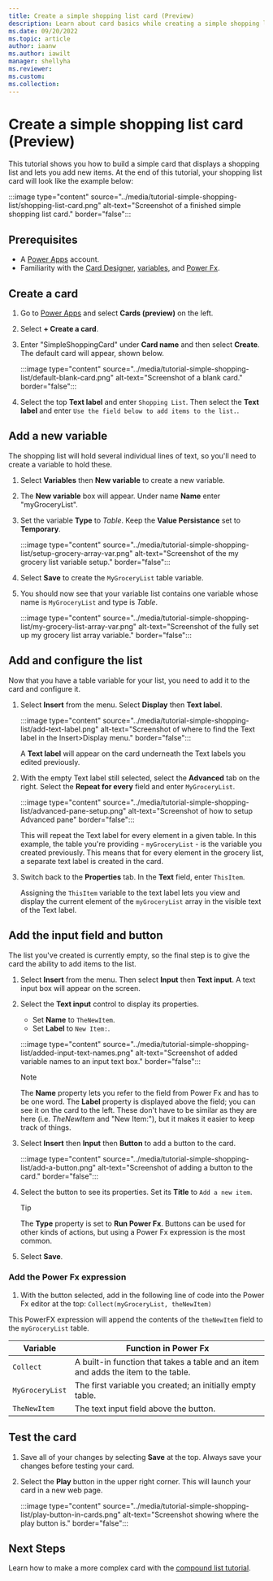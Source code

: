 ```yaml
---
title: Create a simple shopping list card (Preview)
description: Learn about card basics while creating a simple shopping list card.
ms.date: 09/20/2022
ms.topic: article
author: iaanw
ms.author: iawilt
manager: shellyha
ms.reviewer: 
ms.custom: 
ms.collection: 
---
```


# Create a simple shopping list card (Preview)

This tutorial shows you how to build a simple card that displays a shopping list and lets you add new items. At the end of this tutorial, your shopping list card will look like the example below:

:::image type="content" source="../media/tutorial-simple-shopping-list/shopping-list-card.png" alt-text="Screenshot of a finished simple shopping list card." border="false":::

## Prerequisites

- A [Power Apps](https://powerapps.microsoft.com/) account.
- Familiarity with the [Card Designer](../make-a-card/designer-overview.md), [variables](../make-a-card/variables/variables.md), and [Power Fx](../make-a-card/power-fx/intro-to-pfx.md).

## Create a card

1. Go to [Power Apps](https://make.powerapps.com) and select **Cards (preview)** on the left.

1. Select **+ Create a card**.

1. Enter "SimpleShoppingCard" under **Card name** and then select **Create**. The default card will appear, shown below.

   :::image type="content" source="../media/tutorial-simple-shopping-list/default-blank-card.png" alt-text="Screenshot of a blank card." border="false":::

1. Select the top **Text label** and enter `Shopping List`. Then select the **Text label** and enter `Use the field below to add items to the list.`.

## Add a new variable

The shopping list will hold several individual lines of text, so you'll need to create a variable to hold these.

1. Select **Variables** then **New variable** to create a new variable.

1. The **New variable** box will appear. Under name **Name** enter "myGroceryList".

1. Set the variable **Type** to *Table*. Keep the **Value Persistance** set to **Temporary**.

   :::image type="content" source="../media/tutorial-simple-shopping-list/setup-grocery-array-var.png" alt-text="Screenshot of the my grocery list variable setup." border="false":::

1. Select **Save** to create the `MyGroceryList` table variable.

1. You should now see that your variable list contains one variable whose name is `MyGroceryList` and type is *Table*.

   :::image type="content" source="../media/tutorial-simple-shopping-list/my-grocery-list-array-var.png" alt-text="Screenshot of the fully set up my grocery list array variable." border="false":::

## Add and configure the list

Now that you have a table variable for your list, you need to add it to the card and configure it.

1. Select **Insert** from the menu. Select **Display** then **Text label**.

   :::image type="content" source="../media/tutorial-simple-shopping-list/add-text-label.png" alt-text="Screenshot of where to find the Text label in the Insert>Display menu." border="false":::

    A **Text label** will appear on the card underneath the Text labels you edited previously.

1. With the empty Text label still selected, select the **Advanced** tab on the right. Select the **Repeat for every** field and enter `MyGroceryList`.

   :::image type="content" source="../media/tutorial-simple-shopping-list/advanced-pane-setup.png" alt-text="Screenshot of how to setup Advanced pane" border="false":::

   This will repeat the Text label for every element in a given table. In this example, the table you're providing - `myGroceryList` - is the variable you created previously. This means that for every element in the grocery list, a separate text label is created in the card.

1. Switch back to the **Properties** tab. In the **Text** field, enter `ThisItem`.

   Assigning the `ThisItem` variable to the text label lets you view and display the current element of the `myGroceryList` array in the visible text of the Text label.

## Add the input field and button

The list you've created is currently empty, so the final step is to give the card the ability to add items to the list.

1. Select **Insert** from the menu. Then select **Input** then **Text input**. A text input box will appear on the screen.

1. Select the **Text input** control to display its properties.

   - Set **Name** to `TheNewItem`.
   - Set **Label** to `New Item:`.

   :::image type="content" source="../media/tutorial-simple-shopping-list/added-input-text-names.png" alt-text="Screenshot of added variable names to an input text box." border="false":::

   > [!NOTE]
   > The **Name** property lets you refer to the field from Power Fx and has to be one word. The **Label** property is displayed above the field; you can see it on the card to the left. These don't have to be similar as they are here (i.e. *TheNewItem* and "New Item:"), but it makes it easier to keep track of things.

1. Select **Insert** then **Input** then **Button** to add a button to the card.

   :::image type="content" source="../media/tutorial-simple-shopping-list/add-a-button.png" alt-text="Screenshot of adding a button to the card." border="false":::

1. Select the button to see its properties. Set its **Title** to `Add a new item`.

    > [!TIP]
    > The **Type** property is set to **Run Power Fx**. Buttons can be used for other kinds of actions, but using a Power Fx expression is the most common.

1. Select **Save**.

### Add the Power Fx expression

1. With the button selected, add in the following line of code into the Power Fx editor at the top: `Collect(myGroceryList, theNewItem)`

This PowerFX expression will append the contents of the `theNewItem` field to the `myGroceryList` table.

   | Variable          | Function in Power Fx                                                             |
   | ----------------- | -------------------------------------------------------------------------------------- |
   | `Collect`         | A built-in function that takes a table and an item and adds the item to the table. |
   | `MyGroceryList`   | The first variable you created; an initially empty table.                              |
   | `TheNewItem`      | The text input field above the button.                                                 |

## Test the card

1. Save all of your changes by selecting **Save** at the top. Always save your changes before testing your card.

1. Select the **Play** button in the upper right corner. This will launch your card in a new web page.

    :::image type="content" source="../media/tutorial-simple-shopping-list/play-button-in-cards.png" alt-text="Screenshot showing where the play button is." border="false":::

## Next Steps

Learn how to make a more complex card with the [compound list tutorial](compound-shopping-list.md).
